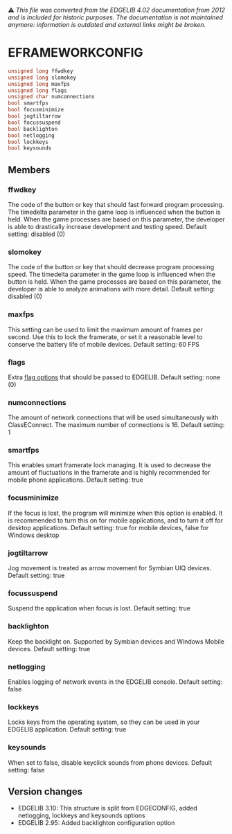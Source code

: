 :warning: _This file was converted from the EDGELIB 4.02 documentation from 2012 and is included for historic purposes. The documentation is not maintained anymore: information is outdated and external links might be broken._

# EFRAMEWORKCONFIG


```c++
unsigned long ffwdkey 
unsigned long slomokey 
unsigned long maxfps 
unsigned long flags 
unsigned char numconnections 
bool smartfps 
bool focusminimize 
bool jogtiltarrow 
bool focussuspend 
bool backlighton 
bool netlogging 
bool lockkeys 
bool keysounds
```

## Members
### ffwdkey
The code of the button or key that should fast forward program processing. The timedelta parameter in the game loop is influenced when the button is held. When the game processes are based on this parameter, the developer is able to drastically increase development and testing speed. 
Default setting: disabled (0)

### slomokey
The code of the button or key that should decrease program processing speed. The timedelta parameter in the game loop is influenced when the button is held. When the game processes are based on this parameter, the developer is able to analyze animations with more detail. 
Default setting: disabled (0)

### maxfps
This setting can be used to limit the maximum amount of frames per second. Use this to lock the framerate, or set it a reasonable level to conserve the battery life of mobile devices. 
Default setting: 60 FPS

### flags
Extra [flag options](ecd_definitions.md) that should be passed to EDGELIB. 
Default setting: none (0)

### numconnections
The amount of network connections that will be used simultaneously with ClassEConnect. The maximum number of connections is 16. 
Default setting: 1

### smartfps
This enables smart framerate lock managing. It is used to decrease the amount of fluctuations in the framerate and is highly recommended for mobile phone applications. 
Default setting: true

### focusminimize
If the focus is lost, the program will minimize when this option is enabled. It is recommended to turn this on for mobile applications, and to turn it off for desktop applications. 
Default setting: true for mobile devices, false for Windows desktop

### jogtiltarrow
Jog movement is treated as arrow movement for Symbian UIQ devices. 
Default setting: true

### focussuspend
Suspend the application when focus is lost. 
Default setting: true

### backlighton
Keep the backlight on. Supported by Symbian devices and Windows Mobile devices. 
Default setting: true

### netlogging
Enables logging of network events in the EDGELIB console. 
Default setting: false

### lockkeys
Locks keys from the operating system, so they can be used in your EDGELIB application. 
Default setting: true

### keysounds
When set to false, disable keyclick sounds from phone devices. 
Default setting: false

## Version changes
- EDGELIB 3.10: This structure is split from EDGECONFIG, added netlogging, lockkeys and keysounds options 
- EDGELIB 2.95: Added backlighton configuration option

